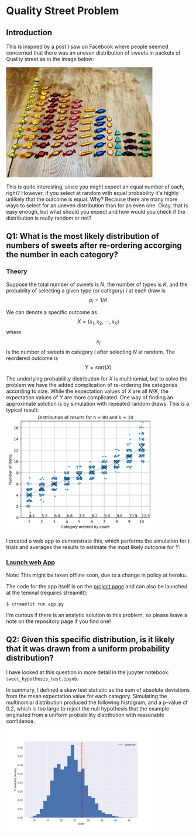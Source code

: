 <script src="https://cdn.mathjax.org/mathjax/latest/MathJax.js?config=TeX-AMS-MML_HTMLorMML" type="text/javascript"></script>

# Quality Street Problem

## Introduction
This is inspired by a post I saw on Facebook where people seemed concerned that there was an uneven distribution of sweets in packets of Quality street as in the image below:

<img src="Sweet_selection.jpg" width="400">

This is quite interesting, since you might expect an equal number of each, right? However, if you select at random with equal probability it's highly unlikely that the outcome is equal. Why? Because there are many more ways to select for an uneven distribution than for an even one. Okay, that is easy enough, but what should you expect and how would you check if the distribution is really random or not?  


## Q1: What is the most likely distribution of numbers of sweets after re-ordering accorging the number in each category?

### Theory
Suppose the total number of sweets is *N*, the number of types is *K*, and the probablity of selecting a given type (or category) *i* at each draw is 
$$p_i = 1/K$$

We can denote a specific outcome as
$$X = (x_1, x_2, \cdots, x_K)$$
where $$x_i$$ is the number of sweets in category *i* after selecting *N* at random.  The reordered outcome is
$$Y = sort(X)$$

The underlying probablility distribution for *X* is multinomial, but to solve the problem we have the added complication of re-ordering the categories according to size. While the expectation values of *X* are all *N/K*, the expectation values of *Y* are more complicated.
One way of finding an approximate solution is by simulation with repeated random draws. This is a typical result:  
<img src="Simulation_result.png" width="400" />

I created a web app to demonstrate this, which performs the simulation for *t* trials and averages the results to estimate the most likely outcome for *Y*:

### [Launch web App](https://mysterious-falls-98860.herokuapp.com/)
Note: This might be taken offline soon, due to a change in policy at heroku. 

The code for the app itself is on the [project page](https://github.com/stuarthaze/Quality_Street) and can also be launched at the teminal (requires streamilt):

```
$ streamlit run app.py
```


I'm curious if there is an analytic solution to this problem, so please leave a note on the repository page if you find one!

## Q2: Given this specific distribution, is it likely that it was drawn from a uniform probability distribution?

I have looked at this question in more detail in the jupyter notebook: `sweet_hypothesis_test.ipynb`.  

In summary, I defined a skew test statistic as the sum of absolute deviations from the mean expectation value for each category. Simulating the multinomial distribution produced the following histogram, and a p-value of 0.2, which is too large to reject the null hypothesis that the example originated from a uniform probablility distribution with reasonable confidence.

<img src="skew_probability.png" width="400" />